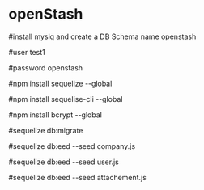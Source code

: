 # openStash

#install myslq and create a DB Schema name openstash

#user test1

#password openstash


#npm install sequelize --global

#npm install sequelise-cli --global

#npm install bcrypt --global


#sequelize db:migrate

#sequelize db:eed --seed company.js

#sequelize db:eed --seed user.js

#sequelize db:eed --seed attachement.js



